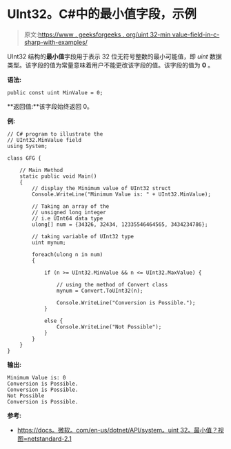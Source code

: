 # UInt32。C#中的最小值字段，示例

> 原文:[https://www . geeksforgeeks . org/uint 32-min value-field-in-c-sharp-with-examples/](https://www.geeksforgeeks.org/uint32-minvalue-field-in-c-sharp-with-examples/)

UInt32 结构的**最小值**字段用于表示 32 位无符号整数的最小可能值，即 *uint* 数据类型。该字段的值为常量意味着用户不能更改该字段的值。该字段的值为 **0** 。

**语法:**

```
public const uint MinValue = 0;
```

**返回值:**该字段始终返回 0。

**例:**

```
// C# program to illustrate the
// UInt32.MinValue field
using System;

class GFG {

    // Main Method
    static public void Main()
    {
        // display the Minimum value of UInt32 struct
        Console.WriteLine("Minimum Value is: " + UInt32.MinValue);

        // Taking an array of the 
        // unsigned long integer 
        // i.e UInt64 data type
        ulong[] num = {34326, 32434, 12335546464565, 3434234786};

        // taking variable of UInt32 type
        uint mynum;

        foreach(ulong n in num)
        {

            if (n >= UInt32.MinValue && n <= UInt32.MaxValue) {

                // using the method of Convert class
                mynum = Convert.ToUInt32(n);

                Console.WriteLine("Conversion is Possible.");
            }

            else {
                Console.WriteLine("Not Possible");
            }
        }
    }
}
```

**输出:**

```
Minimum Value is: 0
Conversion is Possible.
Conversion is Possible.
Not Possible
Conversion is Possible.

```

**参考:**

*   [https://docs。微软。com/en-us/dotnet/API/system。uint 32。最小值？视图=netstandard-2.1](https://docs.microsoft.com/en-us/dotnet/api/system.uint32.minvalue?view=netstandard-2.1)